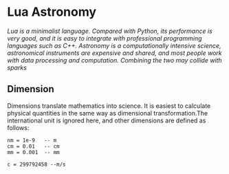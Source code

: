 # Lua Astronomy
*Lua is a minimalist language. Compared with Python, its performance is very good, and it is easy to integrate with professional programming languages such as C++.*
*Astronomy is a computationally intensive science, astronomical instruments are expensive and shared, and most people work with data processing and computation.*
*Combining the two may collide with sparks*

## Dimension
Dimensions translate mathematics into science. It is easiest to calculate physical quantities in the same way as dimensional transformation.The international unit is ignored here, and other dimensions are defined as follows:
```
nm = 1e-9	-- m
cm = 0.01	-- cm
mm = 0.001	-- mm

c = 299792458 --m/s
```

